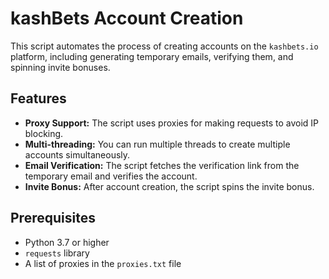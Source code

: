 # kashBets Account Creation

This script automates the process of creating accounts on the `kashbets.io` platform, including generating temporary emails, verifying them, and spinning invite bonuses.

## Features

- **Proxy Support:** The script uses proxies for making requests to avoid IP blocking.
- **Multi-threading:** You can run multiple threads to create multiple accounts simultaneously.
- **Email Verification:** The script fetches the verification link from the temporary email and verifies the account.
- **Invite Bonus:** After account creation, the script spins the invite bonus.

## Prerequisites

- Python 3.7 or higher
- `requests` library
- A list of proxies in the `proxies.txt` file

